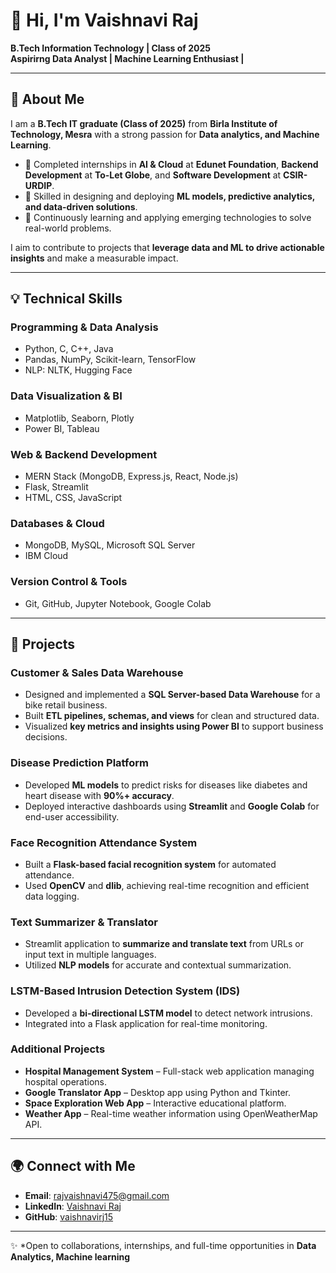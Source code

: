 # 👋 Hi, I'm Vaishnavi Raj  
**B.Tech Information Technology | Class of 2025**  
**Aspirirng Data Analyst | Machine Learning Enthusiast |**  

---

## 🚀 About Me  
I am a **B.Tech IT graduate (Class of 2025)** from **Birla Institute of Technology, Mesra** with a strong passion for **Data analytics, and Machine Learning**.  
- 💼 Completed internships in **AI & Cloud** at **Edunet Foundation**, **Backend Development** at **To-Let Globe**, and **Software Development** at **CSIR-URDIP**.  
- 🔬 Skilled in designing and deploying **ML models, predictive analytics, and data-driven solutions**.  
- 🌱 Continuously learning and applying emerging technologies to solve real-world problems.  

I aim to contribute to projects that **leverage data and ML to drive actionable insights** and make a measurable impact.  

---

## 💡 Technical Skills  

### **Programming & Data Analysis**  
- Python, C, C++, Java  
- Pandas, NumPy, Scikit-learn, TensorFlow  
- NLP: NLTK, Hugging Face  

### **Data Visualization & BI**  
- Matplotlib, Seaborn, Plotly  
- Power BI, Tableau  

### **Web & Backend Development**  
- MERN Stack (MongoDB, Express.js, React, Node.js)  
- Flask, Streamlit  
- HTML, CSS, JavaScript  

### **Databases & Cloud**  
- MongoDB, MySQL, Microsoft SQL Server  
- IBM Cloud  

### **Version Control & Tools**  
- Git, GitHub, Jupyter Notebook, Google Colab  

---

## 🌟 Projects  

### **Customer & Sales Data Warehouse**  
- Designed and implemented a **SQL Server-based Data Warehouse** for a bike retail business.  
- Built **ETL pipelines, schemas, and views** for clean and structured data.  
- Visualized **key metrics and insights using Power BI** to support business decisions.  

### **Disease Prediction Platform**  
- Developed **ML models** to predict risks for diseases like diabetes and heart disease with **90%+ accuracy**.  
- Deployed interactive dashboards using **Streamlit** and **Google Colab** for end-user accessibility.  

### **Face Recognition Attendance System**  
- Built a **Flask-based facial recognition system** for automated attendance.  
- Used **OpenCV** and **dlib**, achieving real-time recognition and efficient data logging.  

### **Text Summarizer & Translator**  
- Streamlit application to **summarize and translate text** from URLs or input text in multiple languages.  
- Utilized **NLP models** for accurate and contextual summarization.  

### **LSTM-Based Intrusion Detection System (IDS)**  
- Developed a **bi-directional LSTM model** to detect network intrusions.  
- Integrated into a Flask application for real-time monitoring.  

### **Additional Projects**  
- **Hospital Management System** – Full-stack web application managing hospital operations.  
- **Google Translator App** – Desktop app using Python and Tkinter.  
- **Space Exploration Web App** – Interactive educational platform.  
- **Weather App** – Real-time weather information using OpenWeatherMap API.  

---

## 🌍 Connect with Me  

- **Email**: [rajvaishnavi475@gmail.com](mailto:rajvaishnavi475@gmail.com)  
- **LinkedIn**: [Vaishnavi Raj](https://www.linkedin.com/in/vaishnaviraj721/)  
- **GitHub**: [vaishnavirj15](https://github.com/vaishnavirj15)  

---

✨ *Open to collaborations, internships, and full-time opportunities in **Data Analytics, Machine learning**  




